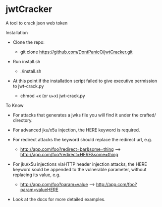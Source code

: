 # jwtCracker
A tool to crack json web token

Installation

- Clone the repo:

  - git clone https://github.com/DontPanicO/jwtCracker.git

- Run install.sh

  - ./install.sh

- At this point if the installation script failed to give executive permission to jwt-crack.py

  - chmod +x (or u+x) jwt-crack.py

To Know

- For attacks that generates a jwks file you will find it under the crafted/ directory.

- For advanced jku/x5u injection, the HERE keyword is required.
- For redirect attacks the keyword should replace the redirect url, e.g.
  - http://app.com/foo?redirect=bar&some=thing  -->  http://app.com/foo?redirect=HERE&some=thing
- For jku/x5u injections viaHTTP header injection attacks, the HERE keyword sould be appended to the vulnerable parameter,
  without replacing its value, e.g.
  - http://app.com/foo?param=value  -->  http://app.com/foo?param=valueHERE

- Look at the docs for more detailed examples.
